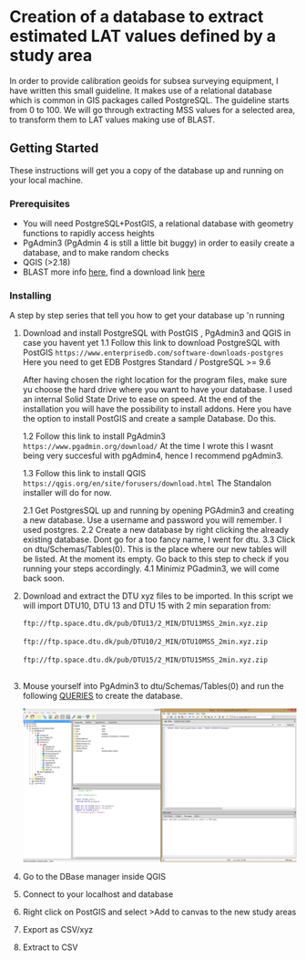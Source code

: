 # Creation of a database to extract estimated LAT values defined by a study area

In order to provide calibration geoids for subsea surveying equipment, I have written this small guideline. It makes use of a relational database which is common in GIS packages called PostgreSQL. The guideline starts from 0 to 100. We will go through extracting MSS values for a selected area, to transform them to LAT values making use of BLAST.

## Getting Started

These instructions will get you a copy of the database up and running on your local machine. 

### Prerequisites

+ You will need PostgreSQL+PostGIS, a relational database with geometry functions to rapidly access heights
+ PgAdmin3 (PgAdmin 4 is still a little bit buggy) in order to easily create a database, and to make random checks
+ QGIS (>2.18)
+ BLAST more info [here](http://www.blast-project.eu/), find a download link [here](http://blast-project.eu/media.php?file=604)

### Installing

A step by step series that tell you how to get your database up 'n running


1. Download and install PostgreSQL with PostGIS , PgAdmin3 and QGIS in case you havent yet
	1.1 Follow this link to download PostgreSQL with PostGIS 
		```
		https://www.enterprisedb.com/software-downloads-postgres 
		```
	Here you need to get EDB Postgres Standard / PostgreSQL >= 9.6
	
	After having chosen the right location for the program files, make sure yu choose the hard drive where you want to have your 		database. I used an internal Solid State Drive to ease on speed. At the end of the installation you will have the possibility to 	install addons. Here you have the option to install PostGIS and create a sample Database. Do this.
	
	1.2 Follow this link to install PgAdmin3
		```
		https://www.pgadmin.org/download/
		```
	At the time I wrote this I wasnt being very succesful with pgAdmin4, hence I recommend pgAdmin3.
	
	1.3 Follow this link to install QGIS
		```
		https://qgis.org/en/site/forusers/download.html
		```
	The Standalon installer will do for now.
	
	2.1 Get PostgresSQL up and running by opening PGAdmin3 and creating a new database. Use a username and password you will 		remember. I used postgres. 
	2.2 Create a new database by right clicking the already existing database. Dont go for a too fancy name, I went for dtu.
	3.3 Click on dtu/Schemas/Tables(0). This is the place where our new tables will be listed. At the moment its empty. Go back to 		this step to check if you running your steps accordingly.
	4.1 Minimiz PGadmin3, we will come back soon.
	
	
3. Download and extract the DTU xyz files to be imported. In this script we will import DTU10, DTU 13 and DTU 15 with 2 min separation  from:	
	```
	ftp://ftp.space.dtu.dk/pub/DTU13/2_MIN/DTU13MSS_2min.xyz.zip
	
	ftp://ftp.space.dtu.dk/pub/DTU10/2_MIN/DTU10MSS_2min.xyz.zip
	
	ftp://ftp.space.dtu.dk/pub/DTU15/2_MIN/DTU15MSS_2min.xyz.zip
	
	
4. Mouse yourself into PgAdmin3 to dtu/Schemas/Tables(0) and run the following [QUERIES](./queries.sql) to create the database. 

	![Alt text](/screenshot1.png?raw=true "Optional Title")
	

5. Go to the DBase manager inside QGIS


2. Connect to your localhost and database


3. Right click on PostGIS and select >Add to canvas to the new study areas


4. Export as CSV/xyz 


6. Extract to CSV

